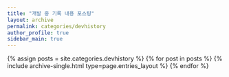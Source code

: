 ```yaml
---
title: "개발 중 기록 내용 포스팅"
layout: archive
permalink: categories/devhistory
author_profile: true
sidebar_main: true
---
```


{% assign posts = site.categories.devhistory %}
{% for post in posts %} {% include archive-single.html type=page.entries_layout %} {% endfor %}
